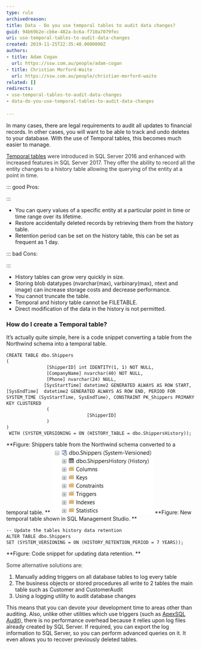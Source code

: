 ```yaml
---
type: rule
archivedreason: 
title: Data - Do you use temporal tables to audit data changes?
guid: 94b69b2e-cb6e-482a-bc6a-f710a7079fec
uri: use-temporal-tables-to-audit-data-changes
created: 2019-11-25T22:35:48.0000000Z
authors:
- title: Adam Cogan
  url: https://ssw.com.au/people/adam-cogan
- title: Christian Morford-Waite
  url: https://ssw.com.au/people/christian-morford-waite
related: []
redirects:
- use-temporal-tables-to-audit-data-changes
- data-do-you-use-temporal-tables-to-audit-data-changes

---
```


In many cases, there are legal requirements to audit all updates to financial records. In other cases, you will want to be able to track and undo deletes to your database. With the use of Temporal tables, this becomes much easier to manage.

<!--endintro-->

<font color="#333333"><a href="https://docs.microsoft.com/en-us/sql/relational-databases/tables/temporal-tables?view=sql-server-ver15">Temporal tables</a> were introduced in SQL Server 2016 and enhanced with increased features in SQL Server 2017.
They offer the ability to record all the entity changes to a history table allowing the querying of the entity at a point in time.
</font>




::: good
Pros:

:::



* You can query values of a specific entity at a particular point in time or time range over its lifetime.
* Restore accidentally deleted records by retrieving them from the history table.
* Retention period can be set on the history table, this can be set as frequent as 1 day.

 




::: bad
Cons:

:::



* History tables can grow very quickly in size.
* Storing blob datatypes (nvarchar(max), varbinary(max), ntext and image) can increase storage costs and decrease performance.
* You cannot truncate the table.
* Temporal and history table cannot be FILETABLE.
* Direct modification of the data in the history is not permitted.

 
### How do I create a Temporal table?
 It’s actually quite simple, here is a code snippet converting a table from the Northwind schema into a temporal table.





```
CREATE TABLE dbo.Shippers
(
               [ShipperID] int IDENTITY(1, 1) NOT NULL,
               [CompanyName] nvarchar(40) NOT NULL,
               [Phone] nvarchar(24) NULL,
              [SysStartTime] datetime2 GENERATED ALWAYS AS ROW START, [SysEndTime]  datetime2 GENERATED ALWAYS AS ROW END, PERIOD FOR SYSTEM_TIME (SysStartTime, SysEndTime), CONSTRAINT PK_Shippers PRIMARY KEY CLUSTERED
               (             
                              [ShipperID]
               )
)
 WITH (SYSTEM_VERSIONING = ON (HISTORY_TABLE = dbo.ShippersHistory));
```


 **Figure: Shippers table from the Northwind schema converted to a temporal table.
** 
![](Shippers_TemporalTable.PNG) **Figure: New temporal table shown in SQL Management Studio.
** 
<font color="#333333">
</font>



```
-- Update the tables history data retention
ALTER TABLE dbo.Shippers
SET (SYSTEM_VERSIONING = ON (HISTORY_RETENTION_PERIOD = 7 YEARS));
```


 **Figure: Code snippet for updating data retention.
** 
<font color="#333333"></font>

<font color="#333333">Some alternative solutions are:
</font>

1. Manually adding triggers on all database tables to log every table
2. The business objects or stored procedures all write to 2 tables the main table such as Customer and CustomerAudit
3. Using a logging utility to audit database changes


<font color="#333333">
</font>

This means that you can devote your development time to areas other than auditing. Also, unlike other utilities which use triggers (such as [ApexSQL Audit](https://www.ssw.com.au/ssw/Redirect/ApexSQL.htm)), there is no performance overhead because it relies upon log files already created by SQL Server. If required, you can export the log information to SQL Server, so you can perform advanced queries on it. It even allows you to recover previously deleted tables.
